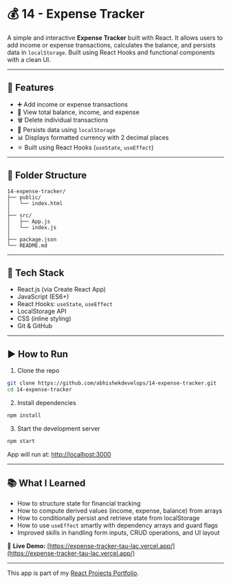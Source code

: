 # 💰 14 - Expense Tracker

A simple and interactive **Expense Tracker** built with React. It allows users to add income or expense transactions, calculates the balance, and persists data in `localStorage`. Built using React Hooks and functional components with a clean UI.

---

## 🚀 Features

- ➕ Add income or expense transactions  
- 🧾 View total balance, income, and expense  
- 🗑️ Delete individual transactions  
- 💾 Persists data using `localStorage`  
- 📊 Displays formatted currency with 2 decimal places  
- ⚛️ Built using React Hooks (`useState`, `useEffect`)  

---

## 📂 Folder Structure

```
14-expense-tracker/
├── public/
│   └── index.html
│
├── src/
│   ├── App.js
│   └── index.js
│
├── package.json
└── README.md
```

---

## 🧠 Tech Stack

- React.js (via Create React App)  
- JavaScript (ES6+)  
- React Hooks: `useState`, `useEffect`  
- LocalStorage API  
- CSS (inline styling)  
- Git & GitHub  

---

## ▶️ How to Run

1. Clone the repo
```bash
git clone https://github.com/abhishekdevelops/14-expense-tracker.git
cd 14-expense-tracker
```

2. Install dependencies
```bash
npm install
```

3. Start the development server
```bash
npm start
```

App will run at: [http://localhost:3000](http://localhost:3000)

---

## 📚 What I Learned

- How to structure state for financial tracking
- How to compute derived values (income, expense, balance) from arrays
- How to conditionally persist and retrieve state from localStorage
- How to use `useEffect` smartly with dependency arrays and guard flags
- Improved skills in handling form inputs, CRUD operations, and UI layout



🔗 **Live Demo:** [https://expense-tracker-tau-lac.vercel.app/](https://expense-tracker-tau-lac.vercel.app/)

---

This app is part of my [React Projects Portfolio](https://github.com/abhishekdevelops/react-projects-portfolio).
